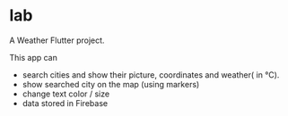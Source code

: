# lab

A Weather Flutter project.

This app can 
  - search cities and show their picture, coordinates and weather( in °C). 
  - show searched city on the map (using markers)
  - change  text color / size 
  - data stored in Firebase
